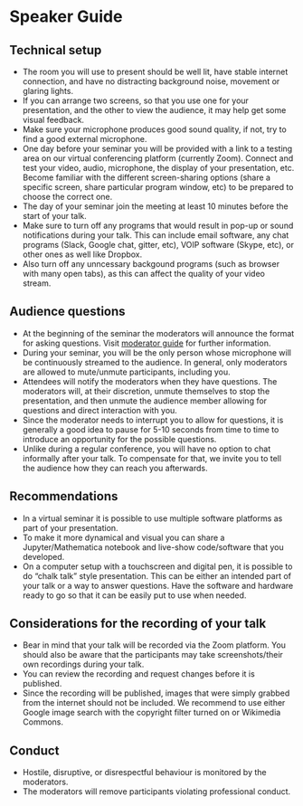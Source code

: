 # Speaker Guide

## Technical setup
* The room you will use to present should be well lit, have stable internet connection, and have no distracting background noise, movement or glaring lights.
* If you can arrange two screens, so that you use one for your presentation, and the other to view the audience, it may help get some visual feedback.
* Make sure your microphone produces good sound quality, if not, try to find a good external microphone.
* One day before your seminar you will be provided with a link to a testing area on our virtual conferencing platform (currently Zoom). Connect and test your video, audio, microphone, the display of your presentation, etc. Become familiar with the different screen-sharing options (share a specific screen, share particular program window, etc) to be prepared to choose the correct one.
* The day of your seminar join the meeting at least 10 minutes before the start of your talk.
* Make sure to turn off any programs that would result in pop-up or sound notifications during your talk. This can include email software, any chat programs (Slack, Google chat, gitter, etc), VOIP software (Skype, etc), or other ones as well like Dropbox.
* Also turn off any unncessary backgound programs (such as browser with many open tabs), as this can affect the quality of your video stream.

## Audience questions

+ At the beginning of the seminar the moderators will announce the format for asking questions. Visit [moderator guide](link) for further information.
+ During your seminar, you will be the only person whose microphone will be continuously streamed to the audience. In general, only moderators are allowed to mute/unmute participants, including you.
+ Attendees will notify the moderators when they have questions. The moderators will, at their discretion, unmute themselves to stop the presentation, and then unmute the audience member allowing for questions and direct interaction with you.
+ Since the moderator needs to interrupt you to allow for questions, it is generally a good idea to pause for 5-10 seconds from time to time to introduce an opportunity for the possible questions.
+ Unlike during a regular conference, you will have no option to chat informally after your talk. To compensate for that, we invite you to tell the audience how they can reach you afterwards.

## Recommendations
+ In a virtual seminar it is possible to use multiple software platforms as part of your presentation.
+ To make it more dynamical and visual you can share a Jupyter/Mathematica notebook and live-show code/software that you developed.
+ On a computer setup with a touchscreen and digital pen, it is possible to do “chalk talk” style presentation. This can be either an intended part of your talk or a way to answer questions. Have the software and hardware ready to go so that it can be easily put to use when needed.

## Considerations for the recording of your talk
+ Bear in mind that your talk will be recorded via the Zoom platform. You should also be aware that the participants may take screenshots/their own recordings during your talk.
+ You can review the recording and request changes before it is published.
+ Since the recording will be published, images that were simply grabbed from the internet should not be included. We recommend to use either Google image search with the copyright filter turned on or Wikimedia Commons.

## Conduct
* Hostile, disruptive, or disrespectful behaviour is monitored by the moderators.
* The moderators will remove participants violating professional conduct.
